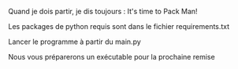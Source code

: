 Quand je dois partir, je dis toujours : It's time to Pack Man!

Les packages de python requis sont dans le fichier requirements.txt

Lancer le programme à partir du main.py

Nous vous préparerons un exécutable pour la prochaine remise
